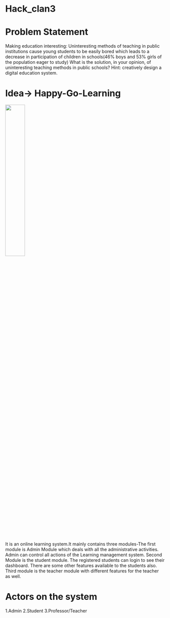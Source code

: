 # Hack_clan3

# Problem Statement
Making education interesting:
Uninteresting methods of teaching in public institutions cause young students to be easily bored which leads to a decrease in participation of children in schools(46% boys and 53% girls of the population eager to study) What is the solution, in your opinion, of uninteresting teaching methods in public schools? Hint: creatively design a digital education system.

# Idea-> Happy-Go-Learning
<img width=35% src="https://media0.giphy.com/media/7JEPMRdfPLfq1sjZUJ/giphy.gif?cid=ecf05e476pplaj8ddofsh84yajf7bf00qq0h5e7r8n2hifl7&rid=giphy.gif">

It is an online learning  system.It mainly contains three modules-The first module is Admin Module which deals with all the administrative activities. Admin can control all actions of the Learning management system. Second Module is the student module. The registered students can login to see their dashboard. There are some other features available to the students also. Third module is the teacher module with different features for the teacher as well.

# Actors on the system
1.Admin
2.Student
3.Professor/Teacher

